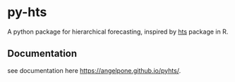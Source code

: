 # py-hts

A python package for hierarchical forecasting, inspired by [hts](https://cran.r-project.org/web/packages/hts/index.html) package in R.


## Documentation
see documentation here https://angelpone.github.io/pyhts/.
